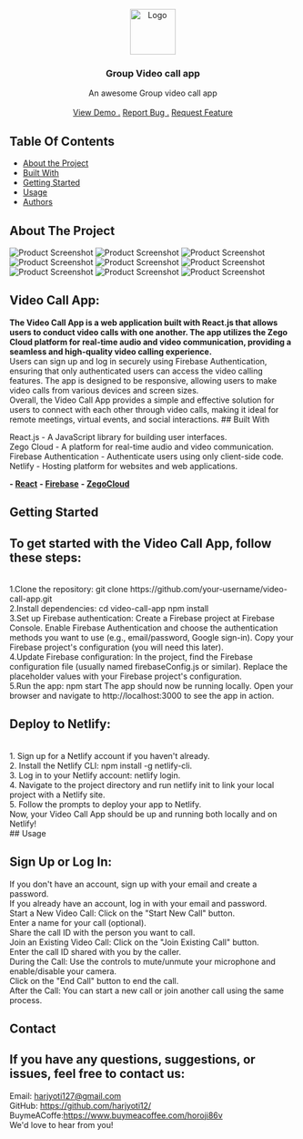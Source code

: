                 
<br/>
<div align="center">
<a href="https://github.com/harjyoti12/vedio-calling-app">
<img src="/project-img/video-camera.png" alt="Logo" width="80" height="80">
</a>
<h3 align="center">Group Video call app</h3>
<p align="center">
An awesome Group video call app

<br/>
<br/>
<a href="https://local-vedio-chat.netlify.app/">View Demo .</a>  
<a href="https://github.com/harjyoti12/vedio-calling-app/issues">Report Bug .</a>
<a href="https://github.com/harjyoti12/vedio-calling-app/pulls">Request Feature</a>
</p>
</div>

## Table Of Contents

- [About the Project](#about-the-project)
- [Built With](#built-with)
- [Getting Started](#getting-started)
- [Usage](#usage)
- [Authors](#authors)

 ## About The Project


![Product Screenshot](/project-img/History%20-%20Google%20Chrome%2009-05-2024%2017_53_56.png)
![Product Screenshot](/project-img/History%20-%20Google%20Chrome%2009-05-2024%2017_54_20.png)
![Product Screenshot](/project-img/History%20-%20Google%20Chrome%2009-05-2024%2017_54_42.png)
![Product Screenshot](/project-img/History%20-%20Google%20Chrome%2009-05-2024%2017_55_07.png)
![Product Screenshot](/project-img/New%20Incognito%20Tab%20-%20Google%20Chrome%2009-05-2024%2017_55_58.png)
![Product Screenshot](/project-img/New%20Incognito%20Tab%20-%20Google%20Chrome%2009-05-2024%2017_56_05.png)
![Product Screenshot](/project-img/New%20Incognito%20Tab%20-%20Google%20Chrome%2009-05-2024%2017_56_21.png)
![Product Screenshot](/project-img/New%20Incognito%20Tab%20-%20Google%20Chrome%2009-05-2024%2017_56_32.png)
![Product Screenshot](/project-img/New%20Incognito%20Tab%20-%20Google%20Chrome%2009-05-2024%2017_56_41.png)


## Video Call App:
<b>
The Video Call App is a web application built with React.js that allows users to conduct video calls with one another. The app utilizes the Zego Cloud platform for real-time audio and video communication, providing a seamless and high-quality video calling experience.
</b>
<br/>
Users can sign up and log in securely using Firebase Authentication, ensuring that only authenticated users can access the video calling features. The app is designed to be responsive, allowing users to make video calls from various devices and screen sizes.
<br/>
Overall, the Video Call App provides a simple and effective solution for users to connect with each other through video calls, making it ideal for remote meetings, virtual events, and social interactions.
 ## Built With

React.js - A JavaScript library for building user interfaces.
<br/>
Zego Cloud - A platform for real-time audio and video communication.
<br/>
Firebase Authentication - Authenticate users using only client-side code.
<br/>
Netlify - Hosting platform for websites and web applications.

**- [React](https://reactjs.org)**
**- [Firebase](https://firebase.google.com/)**
**- [ZegoCloud](https://www.zegocloud.com/)**

 ## Getting Started

## To get started with the Video Call App, follow these steps:
<br/>
1.Clone the repository:
git clone https://github.com/your-username/video-call-app.git
<br/>
2.Install dependencies:
cd video-call-app
npm install
<br/>
3.Set up Firebase authentication:
Create a Firebase project at Firebase Console.
Enable Firebase Authentication and choose the authentication methods you want to use (e.g., email/password, Google sign-in).
Copy your Firebase project's configuration (you will need this later).
<br/>
4.Update Firebase configuration:
In the project, find the Firebase configuration file (usually named firebaseConfig.js or similar).
Replace the placeholder values with your Firebase project's configuration.
<br/>
5.Run the app:
npm start
The app should now be running locally. Open your browser and navigate to http://localhost:3000 to see the app in action.
<br/>

## Deploy to Netlify:
<br/>
1. Sign up for a Netlify account if you haven't already.<br/>
2. Install the Netlify CLI: npm install -g netlify-cli.<br/>
3. Log in to your Netlify account: netlify login.<br/>
4. Navigate to the project directory and run netlify init to link your local project with a Netlify site.<br/>
5. Follow the prompts to deploy your app to Netlify.<br/>
Now, your Video Call App should be up and running both locally and on Netlify!
<br/>
 ## Usage

## Sign Up or Log In:
If you don't have an account, sign up with your email and create a password.
<br/>
If you already have an account, log in with your email and password.<br/>
Start a New Video Call:
Click on the "Start New Call" button.<br/>
Enter a name for your call (optional).<br/>
Share the call ID with the person you want to call.<br/>
Join an Existing Video Call:
Click on the "Join Existing Call" button.<br/>
Enter the call ID shared with you by the caller.<br/>
During the Call:
Use the controls to mute/unmute your microphone and enable/disable your camera.<br/>
Click on the "End Call" button to end the call.<br/>
 After the Call:
You can start a new call or join another call using the same process.

 ## Contact

## If you have any questions, suggestions, or issues, feel free to contact us:

Email: harjyoti127@gmail.com <br/>
GitHub: https://github.com/harjyoti12/ <br/>
BuymeACoffe:https://www.buymeacoffee.com/horoji86v <br/>
We'd love to hear from you!
